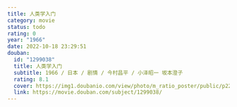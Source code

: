 ```yaml
---
title: 人类学入门
category: movie
status: todo
rating: 0
year: "1966"
date: 2022-10-18 23:29:51
douban:
  id: "1299038"
  title: 人类学入门
  subtitle: 1966 / 日本 / 剧情 / 今村昌平 / 小泽昭一 坂本澄子
  rating: 8.1
  cover: https://img1.doubanio.com/view/photo/m_ratio_poster/public/p2204687157.jpg
  link: https://movie.douban.com/subject/1299038/
---
```



